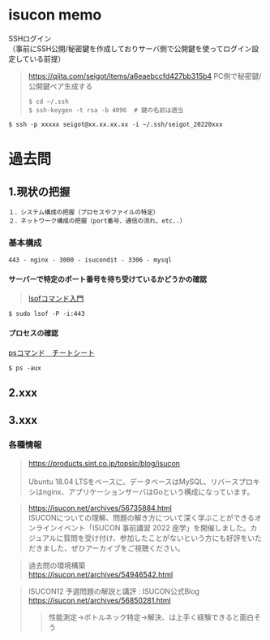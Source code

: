# isucon memo

SSHログイン<br>
（事前にSSH公開/秘密鍵を作成しておりサーバ側で公開鍵を使ってログイン設定している前提）<br>

> https://qiita.com/seigot/items/a6eaebccfd427bb315b4
> PC側で秘密鍵/公開鍵ペア生成する
>```
>$ cd ~/.ssh
>$ ssh-keygen -t rsa -b 4096  # 鍵の名前は適当
>```

```
$ ssh -p xxxxx seigot@xx.xx.xx.xx -i ~/.ssh/seigot_20220xxx
```

# 過去問

## 1.現状の把握

```
１．システム構成の把握（プロセスやファイルの特定）
２．ネットワーク構成の把握（port番号、通信の流れ、etc..）
```

### 基本構成

```
443 - nginx - 3000 - isucondit - 3306 - mysql
```

#### サーバーで特定のポート番号を待ち受けているかどうかの確認
> [lsofコマンド入門](https://qiita.com/hypermkt/items/905139168b0bc5c28ef2)

```
$ sudo lsof -P -i:443
```

#### プロセスの確認

[psコマンド　チートシート](https://qiita.com/Higemal/items/6a1f2b4b870d67f67e4e)

```
$ ps -aux
```



## 2.xxx
## 3.xxx

### 各種情報

> https://products.sint.co.jp/topsic/blog/isucon<br> <br>
> Ubuntu 18.04 LTSをベースに、データベースはMySQL、リバースプロキシはnginx、アプリケーションサーバはGoという構成になっています。<br>

> https://isucon.net/archives/56735884.html <br>
> ISUCONについての理解、問題の解き方について深く学ぶことができるオンラインイベント「ISUCON 事前講習 2022 座学」を開催しました。カジュアルに質問を受け付け、参加したことがないという方にも好評をいただきました、ぜひアーカイブをご視聴ください。 

> 過去問の環境構築 <br>
> https://isucon.net/archives/54946542.html

> ISUCON12 予選問題の解説と講評 : ISUCON公式Blog
> https://isucon.net/archives/56850281.html
>> 性能測定→ボトルネック特定→解決、は上手く経験できると面白そう

